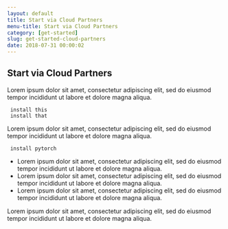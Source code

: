 ```yaml
---
layout: default
title: Start via Cloud Partners
menu-title: Start via Cloud Partners
category: [get-started]
slug: get-started-cloud-partners
date: 2018-07-31 00:00:02
---
```


## Start via Cloud Partners

Lorem ipsum dolor sit amet, consectetur adipiscing elit, sed do eiusmod tempor incididunt ut labore et dolore magna aliqua.

```
 install this
 install that
```

Lorem ipsum dolor sit amet, consectetur adipiscing elit, sed do eiusmod tempor incididunt ut labore et dolore magna aliqua.

```
 install pytorch
```

- Lorem ipsum dolor sit amet, consectetur adipiscing elit, sed do eiusmod tempor incididunt ut labore et dolore magna aliqua.
- Lorem ipsum dolor sit amet, consectetur adipiscing elit, sed do eiusmod tempor incididunt ut labore et dolore magna aliqua.
- Lorem ipsum dolor sit amet, consectetur adipiscing elit, sed do eiusmod tempor incididunt ut labore et dolore magna aliqua.

Lorem ipsum dolor sit amet, consectetur adipiscing elit, sed do eiusmod tempor incididunt ut labore et dolore magna aliqua.
